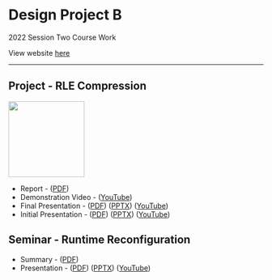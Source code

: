 # Design Project B
2022 Session Two Course Work

View website [here](https://featherbear.cc/UNSW-COMP4601)

---

## Project - RLE Compression

<img src="https://featherbear.cc/UNSW-COMP4601.priv/project/deliverables/resources/RLE_compression_illustration/exports/RLE_compression_illustration_BLACK.apng" height="150px">

* Report - ([PDF](https://featherbear.cc/UNSW-COMP4601.priv/project/deliverables/RLE%20Compression%20-%20Final%20Report.pdf))
* Demonstration Video - ([YouTube](https://youtu.be/qiQQ4p-T8M8))
* Final Presentation - ([PDF](https://featherbear.cc/UNSW-COMP4601.priv/project/deliverables/RLE%20Compression%20-%20Final%20Presentation.pdf)) ([PPTX](https://featherbear.cc/UNSW-COMP4601.priv/project/deliverables/RLE%20Compression%20-%20Final%20Presentation.pptx)) ([YouTube](https://youtu.be/s2v_0G7AFcc))
* Initial Presentation - ([PDF](https://featherbear.cc/UNSW-COMP4601.priv/project/deliverables/RLE%20Compression%20-%20Project%20Plan%20Presentation.pdf)) ([PPTX](https://featherbear.cc/UNSW-COMP4601.priv/project/deliverables/RLE%20Compression%20-%20Project%20Plan%20Presentation.pptx)) ([YouTube](https://youtu.be/2IoUx83rPKw))

## Seminar - Runtime Reconfiguration

* Summary - ([PDF](https://featherbear.cc/UNSW-COMP4601.priv/seminar/Runtime%20Reconfiguration%20-%20Seminar%20Executive%20Summary.pdf))
* Presentation - ([PDF](https://featherbear.cc/UNSW-COMP4601.priv/seminar/Runtime%20Reconfiguration%20-%20Seminar%20Presentation.pdf)) ([PPTX](https://featherbear.cc/UNSW-COMP4601.priv/seminar/Runtime%20Reconfiguration%20-%20Seminar%20Presentation.pptx)) ([YouTube](https://youtu.be/HIDWEQoqOyA))
